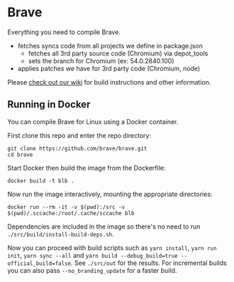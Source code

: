 # Brave

Everything you need to compile Brave.
- fetches syncs code from all projects we define in package.json
  - fetches all 3rd party source code (Chromium) via depot_tools
  - sets the branch for Chromium (ex: 54.0.2840.100)
- applies patches we have for 3rd party code (Chromium, node)

Please [check out our wiki](https://github.com/brave/brave/wiki) for build instructions and other information.

## Running in Docker

You can compile Brave for Linux using a Docker container.

First clone this repo and enter the repo directory:
```
git clone https://github.com/brave/brave.git
cd brave
```

Start Docker then build the image from the Dockerfile:
```
docker build -t blb .
```

Now run the image interactively, mounting the appropriate directories:
```
docker run --rm -it -v $(pwd):/src -v $(pwd)/.sccache:/root/.cache/sccache blb
```

Dependencies are included in the image so there's no need to run `./src/build/install-build-deps.sh`.

Now you can proceed with build scripts such as `yarn install`, `yarn run init`, `yarn sync --all` and `yarn build --debug_build=true --official_build=false`. See `./src/out` for the results.  For incremental builds you can also pass `--no_branding_update` for a faster build.
